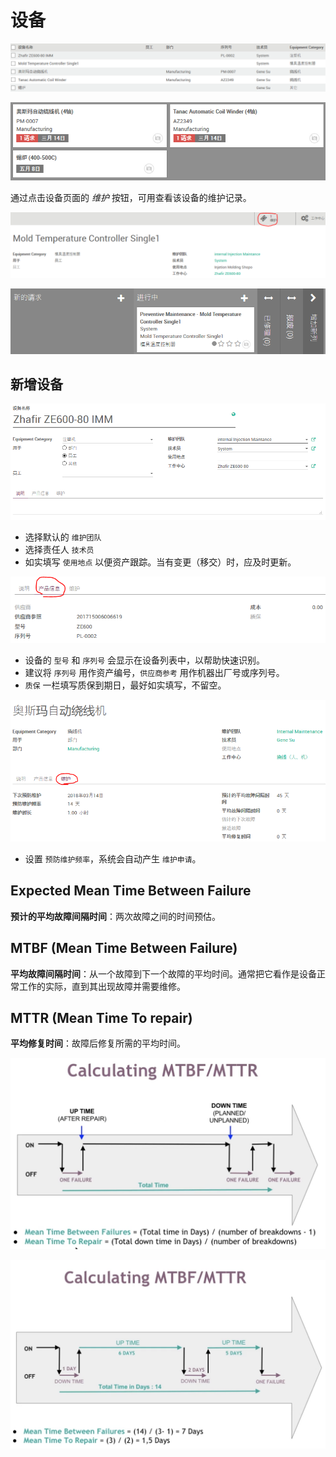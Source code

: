 # 设备

![设备列表](_images/equipment.PNG)

![设备看板](_images/equipment4.PNG)

通过点击设备页面的 _维护_ 按钮，可用查看该设备的维护记录。

![设备：维护](_images/equipment5.PNG)

![设备维护记录](_images/equipment6.PNG)

## 新增设备

![设备](_images/equipment1.PNG)

* 选择默认的 `维护团队`
* 选择责任人 `技术员`
* 如实填写 `使用地点` 以便资产跟踪。当有变更（移交）时，应及时更新。

![设备：产品信息](_images/equipment2.PNG)

* 设备的 `型号` 和 `序列号` 会显示在设备列表中，以帮助快速识别。
* 建议将 `序列号` 用作资产编号，`供应商参考` 用作机器出厂号或序列号。
* `质保` 一栏填写质保到期日，最好如实填写，不留空。

![设备：维护](_images/equipment3.PNG)

* 设置 `预防维护频率`，系统会自动产生 `维护申请`。

## Expected Mean Time Between Failure

**预计的平均故障间隔时间**：两次故障之间的时间预估。

## MTBF (Mean Time Between Failure)

**平均故障间隔时间**：从一个故障到下一个故障的平均时间。通常把它看作是设备正常工作的实际，直到其出现故障并需要维修。

## MTTR (Mean Time To repair)

**平均修复时间**：故障后修复所需的平均时间。

![MTBF & MTTR 计算模型](_images/Maintenance2.png)

![MTBF & MTTR 计算实例](_images/Maintenance3.png)
